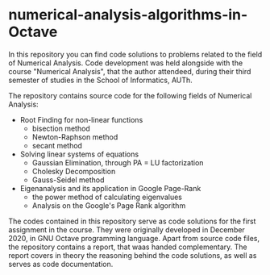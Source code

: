# numerical-analysis-algorithms-in-Octave

<p>In this repository you can find code solutions to problems related to the field of Numerical Analysis. Code development was held alongside with the course "Numerical Analysis", that the author attendeed, during their third semester of studies in the School of Informatics, AUTh. 
</p>

<p>The repository contains source code for the following fields of Numerical Analysis:
<ul>
  <li>Root Finding for non-linear functions
    <ul>
      <li>bisection method</li>
      <li>Newton-Raphson method</li>
      <li>secant method</li>
    </ul>
  </li>
  <li>Solving linear systems of equations
    <ul>
      <li>Gaussian Elimination, through PA = LU factorization</li>
      <li>Cholesky Decomposition</li>
      <li>Gauss-Seidel method</li>
    </ul>
  </li>
  <li>Eigenanalysis and its application in Google Page-Rank
     <ul>
      <li>the power method of calculating eigenvalues</li>
      <li>Analysis on the Google's Page Rank algorithm</li>
    </ul>
  </li>
</ul>

</p>

<p>The codes contained in this repository serve as code solutions for the first assignment in the course. They were originally developed in December 2020, in GNU Octave programming language. Apart from source code files, the repository contains a report, that waas handed complementary. The report covers in theory the reasoning behind the code solutions, as well as serves as code documentation.</p>
